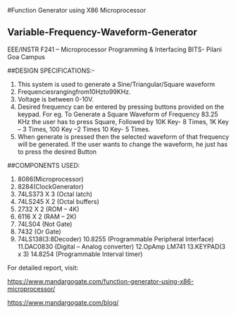#Function Generator using X86 Microprocessor
## Variable-Frequency-Waveform-Generator
EEE/INSTR F241 – Microprocessor Programming &amp; Interfacing BITS- Pilani Goa Campus

##DESIGN SPECIFICATIONS:-
1. This system is used to generate a Sine/Triangular/Square waveform
2. Frequenciesrangingfrom10Hzto99KHz.
3. Voltage is between 0-10V.
4. Desired frequency can be entered by pressing buttons provided on the keypad.
For eg. To Generate a Square Waveform of Frequency 83.25 KHz the user has to press Square, Followed by 10K Key- 8 Times, 1K Key – 3 Times, 100 Key –2 Times 10 Key- 5 Times.
5. When generate is pressed then the selected waveform of that frequency will be generated. If the user wants to change the waveform, he just has to press the desired Button

##COMPONENTS USED:
1. 8086(Microprocessor)
2. 8284(ClockGenerator)
3. 74LS373 X 3 (Octal latch)
4. 74LS245 X 2 (Octal buffers)
5. 2732 X 2 (ROM – 4K)
6. 6116 X 2 (RAM – 2K)
7. 74LS04 (Not Gate)
8. 7432 (Or Gate)
9. 74LS138(3:8Decoder)
10.8255 (Programmable Peripheral Interface) 11.DAC0830 (Digital – Analog converter) 12.OpAmp LM741
13.KEYPAD(3 x 3)
14.8254 (Programmable Interval timer)

For detailed report, visit:

https://www.mandargogate.com/function-generator-using-x86-microprocessor/



https://www.mandargogate.com/blog/
